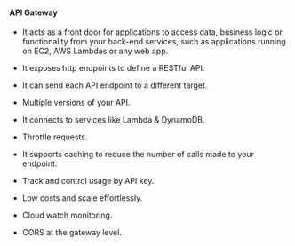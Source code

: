 #### API Gateway

- It acts as a front door for applications to access data, business logic or functionality from your back-end services, such as applications running on EC2, AWS Lambdas or any web app.

- It exposes http endpoints to define a RESTful API.

- It can send each API endpoint to a different target.

- Multiple versions of your API.

- It connects to services like Lambda & DynamoDB.

- Throttle requests.

- It supports caching to reduce the number of calls made to your endpoint.

- Track and control usage by API key.

- Low costs and scale effortlessly.

- Cloud watch monitoring.

- CORS at the gateway level.